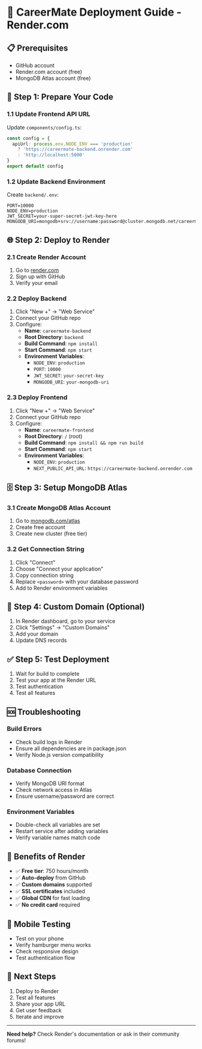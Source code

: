 # 🚀 CareerMate Deployment Guide - Render.com

## 📋 **Prerequisites**
- GitHub account
- Render.com account (free)
- MongoDB Atlas account (free)

## 🔧 **Step 1: Prepare Your Code**

### **1.1 Update Frontend API URL**
Update `components/config.ts`:
```typescript
const config = {
  apiUrl: process.env.NODE_ENV === 'production' 
    ? 'https://careermate-backend.onrender.com' 
    : 'http://localhost:5000'
}
export default config
```

### **1.2 Update Backend Environment**
Create `backend/.env`:
```env
PORT=10000
NODE_ENV=production
JWT_SECRET=your-super-secret-jwt-key-here
MONGODB_URI=mongodb+srv://username:password@cluster.mongodb.net/careermate
```

## 🌐 **Step 2: Deploy to Render**

### **2.1 Create Render Account**
1. Go to [render.com](https://render.com)
2. Sign up with GitHub
3. Verify your email

### **2.2 Deploy Backend**
1. Click "New +" → "Web Service"
2. Connect your GitHub repo
3. Configure:
   - **Name**: `careermate-backend`
   - **Root Directory**: `backend`
   - **Build Command**: `npm install`
   - **Start Command**: `npm start`
   - **Environment Variables**:
     - `NODE_ENV`: `production`
     - `PORT`: `10000`
     - `JWT_SECRET`: `your-secret-key`
     - `MONGODB_URI`: `your-mongodb-uri`

### **2.3 Deploy Frontend**
1. Click "New +" → "Web Service"
2. Connect your GitHub repo
3. Configure:
   - **Name**: `careermate-frontend`
   - **Root Directory**: `/` (root)
   - **Build Command**: `npm install && npm run build`
   - **Start Command**: `npm start`
   - **Environment Variables**:
     - `NODE_ENV`: `production`
     - `NEXT_PUBLIC_API_URL`: `https://careermate-backend.onrender.com`

## 🗄️ **Step 3: Setup MongoDB Atlas**

### **3.1 Create MongoDB Atlas Account**
1. Go to [mongodb.com/atlas](https://mongodb.com/atlas)
2. Create free account
3. Create new cluster (free tier)

### **3.2 Get Connection String**
1. Click "Connect"
2. Choose "Connect your application"
3. Copy connection string
4. Replace `<password>` with your database password
5. Add to Render environment variables

## 🔗 **Step 4: Custom Domain (Optional)**
1. In Render dashboard, go to your service
2. Click "Settings" → "Custom Domains"
3. Add your domain
4. Update DNS records

## ✅ **Step 5: Test Deployment**
1. Wait for build to complete
2. Test your app at the Render URL
3. Test authentication
4. Test all features

## 🆘 **Troubleshooting**

### **Build Errors**
- Check build logs in Render
- Ensure all dependencies are in package.json
- Verify Node.js version compatibility

### **Database Connection**
- Verify MongoDB URI format
- Check network access in Atlas
- Ensure username/password are correct

### **Environment Variables**
- Double-check all variables are set
- Restart service after adding variables
- Verify variable names match code

## 🌟 **Benefits of Render**
- ✅ **Free tier**: 750 hours/month
- ✅ **Auto-deploy** from GitHub
- ✅ **Custom domains** supported
- ✅ **SSL certificates** included
- ✅ **Global CDN** for fast loading
- ✅ **No credit card** required

## 📱 **Mobile Testing**
- Test on your phone
- Verify hamburger menu works
- Check responsive design
- Test authentication flow

## 🎯 **Next Steps**
1. Deploy to Render
2. Test all features
3. Share your app URL
4. Get user feedback
5. Iterate and improve

---

**Need help?** Check Render's documentation or ask in their community forums!

